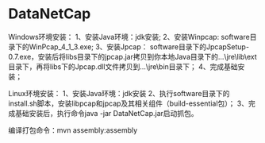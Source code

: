 ﻿# DataNetCap
Windows环境安装：
1、安装Java环境：jdk安装;
2、安装Winpcap: software目录下的WinPcap_4_1_3.exe;
3、安装Jpcap： software目录下的JpcapSetup-0.7.exe，安装后将libs目录下的jpcap.jar拷贝到你本地Java目录下的...\jre\lib\ext目录下，再将libs下的Jpcap.dll文件拷贝到...\jre\bin目录下；
4、完成基础安装；

Linux环境安装：
1、安装Java环境：jdk安装
2、执行software目录下的install.sh脚本，安装libpcap和jpcap及其相关组件（build-essential包）；
3、完成基础安装后，执行命令java -jar DataNetCap.jar启动抓包。

编译打包命令：mvn assembly:assembly